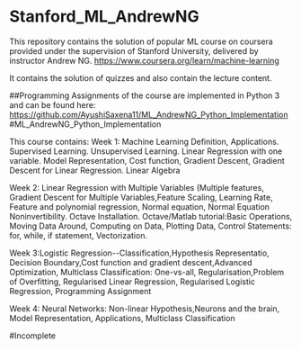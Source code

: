 # Stanford_ML_AndrewNG
This repository contains the solution of popular ML course on coursera provided under the supervision of Stanford University, delivered by instructor Andrew NG.
https://www.coursera.org/learn/machine-learning

It contains the solution of quizzes and also contain the lecture content.


##Programming Assignments of the course are implemented in Python 3 and can be found here: 
https://github.com/AyushiSaxena11/ML_AndrewNG_Python_Implementation
#ML_AndrewNG_Python_Implementation

This course contains:
Week 1: Machine Learning Definition, Applications. Supervised Learning. Unsupervised Learning. Linear Regression with one variable. Model Representation, Cost function, Gradient Descent, Gradient Descent for Linear Regression. Linear Algebra 


Week 2: Linear Regression with Multiple Variables (Multiple features, Gradient Descent for Multiple Variables,Feature Scaling, Learning Rate, Feature and polynomial regression, Normal equation, Normal Equation Noninvertibility. Octave Installation. Octave/Matlab tutorial:Basic Operations, Moving Data Around, Computing on Data, Plotting Data, Control Statements: for, while, if statement, Vectorization.

Week 3:Logistic Regression--Classification,Hypothesis Representatio, Decision Boundary,Cost function and gradient descent,Advanced Optimization, Multiclass Classification: One-vs-all, Regularisation,Problem of Overfitting, Regularised Linear Regression, Regularised Logistic Regression, Programming Assignment

Week 4: Neural Networks: Non-linear Hypothesis,Neurons and the brain, Model Representation, Applications, Multiclass Classification



#Incomplete
